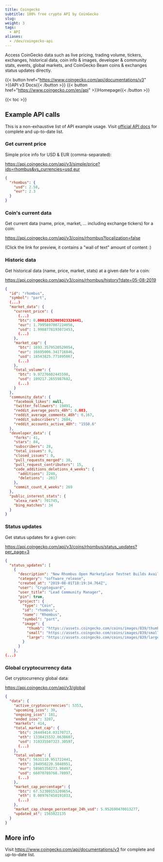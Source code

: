 ```yaml
---
title: Coingecko
subtitle: 100% free crypto API by CoinGecko
slug:
weight: 3
tags:
  - API
aliases:
  - /dev/coingecko-api
---
```


Access CoinGecko data such as live pricing, trading volume, tickers, exchanges, historical data, coin info & images, developer & community stats, events, global markets, and CoinGecko Beam coins & exchanges status updates directly.

{{< button href="https://www.coingecko.com/api/documentations/v3" >}}API v3 Docs{{< /button >}}
{{< button href="https://www.coingecko.com/en/api" >}}Homepage{{< /button >}}

{{< toc >}}

## Example API calls

This is a non-exhaustive list of API example usage. Visit [official API docs](https://www.coingecko.com/api/documentations/v3) for complete and up-to-date list.

### Get current price

Simple price info for USD & EUR (comma-separated):

https://api.coingecko.com/api/v3/simple/price?ids=rhombus&vs_currencies=usd,eur

```json
{
  "rhombus": {
    "usd": 2.58,
    "eur": 2.3
  }
}
```

### Coin's current data

Get current data (name, price, market, … including exchange tickers) for a coin:

https://api.coingecko.com/api/v3/coins/rhombus?localization=false

(Click the link for preview, it contains a "wall of text" amount of content :)

### Historic data

Get historical data (name, price, market, stats) at a given date for a coin:

https://api.coingecko.com/api/v3/coins/rhombus/history?date=05-08-2019

```json
{
  "id": "rhombus",
  "symbol": "part",
  (...)
  "market_data": {
    "current_price": {
      (...)
      "btc": 0.00018252005023326441,
      "eur": 1.7995897007224058,
      "usd": 1.9988778193073453,
      (...)
    },
    "market_cap": {
      "btc": 1693.3579520529054,
      "eur": 16695006.341716846,
      "usd": 18543825.771095067,
      (...)
    },
    "total_volume": {
      "btc": 9.97276602445598,
      "usd": 109217.2655987682,
      (...)
    }
  },
  "community_data": {
    "facebook_likes": null,
    "twitter_followers": 19491,
    "reddit_average_posts_48h": 0.083,
    "reddit_average_comments_48h": 0.167,
    "reddit_subscribers": 2604,
    "reddit_accounts_active_48h": "1550.6"
  },
  "developer_data": {
    "forks": 41,
    "stars": 84,
    "subscribers": 28,
    "total_issues": 0,
    "closed_issues": 0,
    "pull_requests_merged": 30,
    "pull_request_contributors": 15,
    "code_additions_deletions_4_weeks": {
      "additions": 2240,
      "deletions": -2017
    },
    "commit_count_4_weeks": 269
  },
  "public_interest_stats": {
    "alexa_rank": 701745,
    "bing_matches": 34
  }
}
```

### Status updates

Get status updates for a given coin:

https://api.coingecko.com/api/v3/coins/rhombus/status_updates?per_page=3

```json
{
  "status_updates": [
    {
      "description": "New Rhombus Open Marketplace Testnet Builds Available\r\n---\r\n\r\nRhombus has initiated today its last testing round before its Open Marketplace Dapp moves up onto mainnet on the 12th of August by publishing new testnet builds. This version of the marketplace includes private-by-default TXs powered by RingCT and all the bug fixes made since Rhombus's last testing round.\r\n\r\nClick the link below to test it out!\r\n\r\n👉 https://rhombus.news/new-open-marketplace-testnet-build-now-available-e35173736a4",
      "category": "software_release",
      "created_at": "2019-08-01T18:19:34.764Z",
      "user": "Cryptoguard",
      "user_title": "Lead Community Manager",
      "pin": true,
      "project": {
        "type": "Coin",
        "id": "rhombus",
        "name": "Rhombus",
        "symbol": "part",
        "image": {
          "thumb": "https://assets.coingecko.com/coins/images/839/thumb/Rhombus.png?1558053958",
          "small": "https://assets.coingecko.com/coins/images/839/small/Rhombus.png?1558053958",
          "large": "https://assets.coingecko.com/coins/images/839/large/Rhombus.png?1558053958"
        }
      }
    },
(...)
```

### Global cryptocurrency data

Get cryptocurrency global data:

https://api.coingecko.com/api/v3/global

```json
{
  "data": {
    "active_cryptocurrencies": 5353,
    "upcoming_icos": 30,
    "ongoing_icos": 181,
    "ended_icos": 3207,
    "markets": 414,
    "total_market_cap": {
      "btc": 26449414.03170717,
      "eth": 1338415532.0638607,
      "usd": 310335507323.30597,
      (...)
    },
    "total_volume": {
      "btc": 5631110.951722441,
      "eth": 284950220.5048951,
      "eur": 58985358273.98497,
      "usd": 66070789768.78997,
      (...)
    },
    "market_cap_percentage": {
      "btc": 67.52300151209654,
      "eth": 8.009767450191033,
      (...)
    },
    "market_cap_change_percentage_24h_usd": 5.952690470013277,
    "updated_at": 1565022135
  }
}
```

## More info

Visit https://www.coingecko.com/api/documentations/v3 for complete and up-to-date list.
